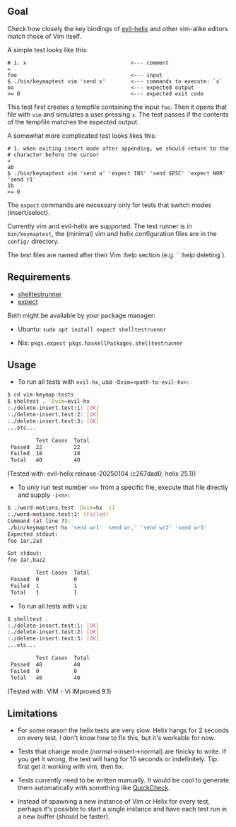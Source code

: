 ## Goal
Check how closely the key bindings of
[evil-helix](https://github.com/usagi-flow/evil-helix) and other vim-alike
editors match those of Vim itself.

A simple test looks like this:

```
# 1. x                                 <--- comment
<
foo                                    <--- input
$ ./bin/keymaptest vim 'send x'        <--- commands to execute: `x`
oo                                     <--- expected output
>= 0                                   <--- expected exit code
```

This test first creates a tempfile containing the input `foo`. Then it
opens that file with `vim` and simulates a user pressing `x`. The test passes
if the contents of the tempfile matches the expected output.

A somewhat more complicated test looks likes this:
```
# 1. when exiting insert mode after appending, we should return to the
# character before the cursor
<
ab
$ ./bin/keymaptest vim 'send a' 'expect INS' 'send $ESC' 'expect NOR' 'send r1'
1b
>= 0
```
The `expect` commands are necessary only for tests that switch modes
(insert/select).

Currently vim and evil-helix are supported. The test runner is in
`bin/keymaptest`, the (minimal) vim and helix configuration files are in the
`config/` directory.

The test files are named after their Vim :help section (e.g. ``:help deleting`).


## Requirements
* [shelltestrunner](https://github.com/simonmichael/shelltestrunner)
* [expect](https://core.tcl-lang.org/expect/index)

Both might be available by your package manager:

* Ubuntu: ```sudo apt install expect shelltestrunner```

* Nix: ```pkgs.expect pkgs.haskellPackages.shelltestrunner```

## Usage

* To run all tests with `evil-hx`, use `-Dvim=<path-to-evil-hx>`:
```sh
$ cd vim-keymap-tests
$ sheltest . -Dvim=evil-hx
:./delete-insert.test:1: [OK]
:./delete-insert.test:2: [OK]
:./delete-insert.test:3: [OK]
...etc...

         Test Cases  Total 
 Passed  22          22    
 Failed  18          18    
 Total   40          40
```

(Tested with: evil-helix release-20250104 (c267dad0, helix 25.1))


* To only run test number `<n>` from a specific file, execute that file
  directly and supply `-i<n>`:
```sh
$ ./word-motions.test -Dvim=hx -i1
:./word-motions.test:1: [Failed]
Command (at line 7):
./bin/keymaptest hx 'send wr1' 'send wr,' 'send wr2' 'send wr3'
Expected stdout: 
foo 1ar,2a3

Got stdout:      
foo 1ar,baz2

         Test Cases  Total 
 Passed  0           0     
 Failed  1           1     
 Total   1           1     
```

* To run all tests with `vim`:

```sh
$ shelltest .
:./delete-insert.test:1: [OK]
:./delete-insert.test:2: [OK]
:./delete-insert.test:3: [OK]
...etc...

         Test Cases  Total 
 Passed  40          40    
 Failed  0           0     
 Total   40          40    
```
(Tested with: VIM - Vi IMproved 9.1)

## Limitations
* For some reason the helix tests are very slow. Helix hangs for 2 seconds on
every test. I don't know how to fix this, but it's workable for now.

* Tests that change mode (normal->insert->normal) are finicky to write. If you
get it wrong, the test will hang for 10 seconds or indefinitely. Tip: first get
it working with vim, then hx.

* Tests currently need to be written manually. It would be cool to generate
them automatically with something like
[QuickCheck](https://hackage.haskell.org/package/QuickCheck).

* Instead of spawning a new instance of Vim or Helix for every test, perhaps
it's possible to start a single instance and have each test run in a new
buffer (should be faster).
